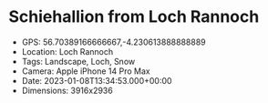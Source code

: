 # Schiehallion from Loch Rannoch

- GPS: 56.70389166666667,-4.230613888888889
- Location: Loch Rannoch
- Tags: Landscape, Loch, Snow
- Camera: Apple iPhone 14 Pro Max
- Date: 2023-01-08T13:34:53.000+00:00
- Dimensions: 3916x2936
